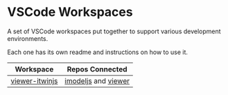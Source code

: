 # VSCode Workspaces

A set of VSCode workspaces put together to support various development environments.

Each one has its own readme and instructions on how to use it.

| Workspace | Repos Connected |
| - | - |
| [viewer-itwinjs](./viewer-itwinjs) | [imodeljs](github.com/imodeljs/imodeljs) and [viewer](github.com/itwin/viewer) |
